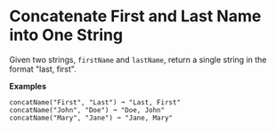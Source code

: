 # Concatenate First and Last Name into One String

Given two strings, `firstName` and `lastName`, return a single string in the format "last, first".

**Examples**
```
concatName("First", "Last") ➞ "Last, First"
concatName("John", "Doe") ➞ "Doe, John"
concatName("Mary", "Jane") ➞ "Jane, Mary"
```